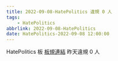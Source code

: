 ```yaml
---
title: 2022-09-08-HatePolitics 違規 0 人
tags:
    - HatePolitics
abbrlink: 2022-09-08-HatePolitics
date: HatePolitics-2022-09-08 12:00:00
---
```

HatePolitics 板 [板規連結](https://www.ptt.cc/bbs/HatePolitics/M.1617115262.A.D60.html)
昨天違規 0 人
